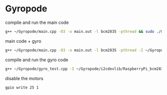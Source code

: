 # Gyropode

compile and run the main code 
```sh
g++ ~/Gyropode/main.cpp -O3 -o main.out -l bcm2835 -pthread && sudo ./main.out
```

main code + gyro
```sh
g++ ~/Gyropode/main.cpp -O3 -o main.out -l bcm2835 -pthread -I ~/Gyropode/i2cdevlib/RaspberryPi_bcm2835/I2Cdev ~/Gyropode/i2cdevlib/RaspberryPi_bcm2835/I2Cdev/I2Cdev.cpp -I ~/Gyropode/i2cdevlib/RaspberryPi_bcm2835/MPU6050/ ~/Gyropode/i2cdevlib/RaspberryPi_bcm2835/MPU6050/MPU6050.cpp && sudo ./main.out
```

compile and run the gyro code 
```sh
g++ ~/Gyropode/gyro_test.cpp -I ~/Gyropode/i2cdevlib/RaspberryPi_bcm2835/I2Cdev ~/Gyropode/i2cdevlib/RaspberryPi_bcm2835/I2Cdev/I2Cdev.cpp -I ~/Gyropode/i2cdevlib/RaspberryPi_bcm2835/MPU6050/ ~/Gyropode/i2cdevlib/RaspberryPi_bcm2835/MPU6050/MPU6050.cpp -l bcm2835 -o gyro.out
```

disable the motors
```sh 
gpio write 25 1
```
